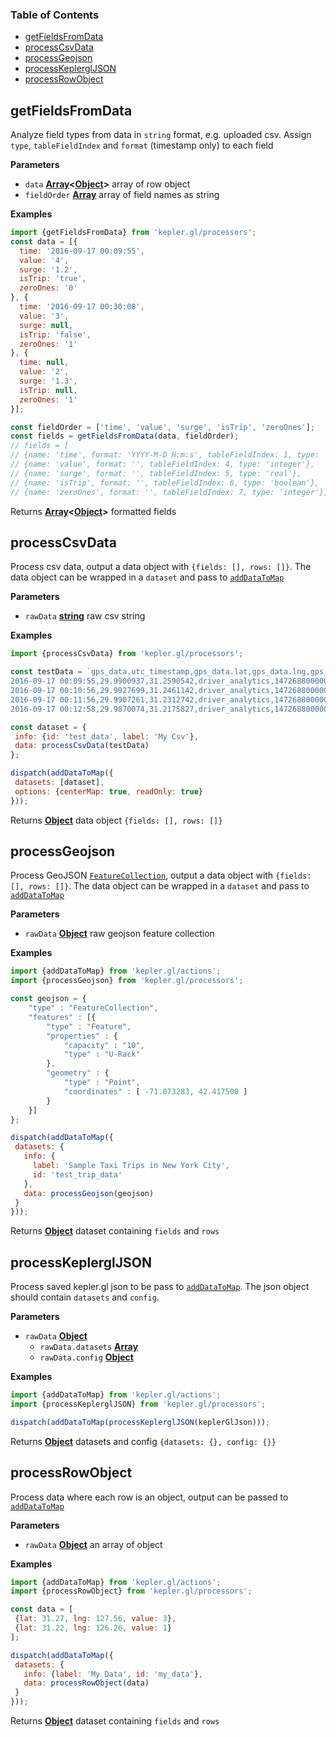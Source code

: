 <!-- Generated by documentation.js. Update this documentation by updating the source code. -->

### Table of Contents

-   [getFieldsFromData][1]
-   [processCsvData][4]
-   [processGeojson][7]
-   [processKeplerglJSON][10]
-   [processRowObject][13]

## getFieldsFromData

Analyze field types from data in `string` format, e.g. uploaded csv.
Assign `type`, `tableFieldIndex` and `format` (timestamp only) to each field

**Parameters**

-   `data` **[Array][16]&lt;[Object][17]>** array of row object
-   `fieldOrder` **[Array][16]** array of field names as string

**Examples**

```javascript
import {getFieldsFromData} from 'kepler.gl/processors';
const data = [{
  time: '2016-09-17 00:09:55',
  value: '4',
  surge: '1.2',
  isTrip: 'true',
  zeroOnes: '0'
}, {
  time: '2016-09-17 00:30:08',
  value: '3',
  surge: null,
  isTrip: 'false',
  zeroOnes: '1'
}, {
  time: null,
  value: '2',
  surge: '1.3',
  isTrip: null,
  zeroOnes: '1'
}];

const fieldOrder = ['time', 'value', 'surge', 'isTrip', 'zeroOnes'];
const fields = getFieldsFromData(data, fieldOrder);
// fields = [
// {name: 'time', format: 'YYYY-M-D H:m:s', tableFieldIndex: 1, type: 'timestamp'},
// {name: 'value', format: '', tableFieldIndex: 4, type: 'integer'},
// {name: 'surge', format: '', tableFieldIndex: 5, type: 'real'},
// {name: 'isTrip', format: '', tableFieldIndex: 6, type: 'boolean'},
// {name: 'zeroOnes', format: '', tableFieldIndex: 7, type: 'integer'}];
```

Returns **[Array][16]&lt;[Object][17]>** formatted fields

## processCsvData

Process csv data, output a data object with `{fields: [], rows: []}`.
The data object can be wrapped in a `dataset` and pass to [`addDataToMap`][18]

**Parameters**

-   `rawData` **[string][19]** raw csv string

**Examples**

```javascript
import {processCsvData} from 'kepler.gl/processors';

const testData = `gps_data.utc_timestamp,gps_data.lat,gps_data.lng,gps_data.types,epoch,has_result,id,time,begintrip_ts_utc,begintrip_ts_local,date
2016-09-17 00:09:55,29.9900937,31.2590542,driver_analytics,1472688000000,False,1,2016-09-23T00:00:00.000Z,2016-10-01 09:41:39+00:00,2016-10-01 09:41:39+00:00,2016-09-23
2016-09-17 00:10:56,29.9927699,31.2461142,driver_analytics,1472688000000,False,2,2016-09-23T00:00:00.000Z,2016-10-01 09:46:37+00:00,2016-10-01 16:46:37+00:00,2016-09-23
2016-09-17 00:11:56,29.9907261,31.2312742,driver_analytics,1472688000000,False,3,2016-09-23T00:00:00.000Z,,,2016-09-23
2016-09-17 00:12:58,29.9870074,31.2175827,driver_analytics,1472688000000,False,4,2016-09-23T00:00:00.000Z,,,2016-09-23`

const dataset = {
 info: {id: 'test_data', label: 'My Csv'},
 data: processCsvData(testData)
};

dispatch(addDataToMap({
 datasets: [dataset],
 options: {centerMap: true, readOnly: true}
}));
```

Returns **[Object][17]** data object `{fields: [], rows: []}`

## processGeojson

Process GeoJSON [`FeatureCollection`][20],
output a data object with `{fields: [], rows: []}`.
The data object can be wrapped in a `dataset` and pass to [`addDataToMap`][18]

**Parameters**

-   `rawData` **[Object][17]** raw geojson feature collection

**Examples**

```javascript
import {addDataToMap} from 'kepler.gl/actions';
import {processGeojson} from 'kepler.gl/processors';

const geojson = {
	"type" : "FeatureCollection",
	"features" : [{
		"type" : "Feature",
		"properties" : {
			"capacity" : "10",
			"type" : "U-Rack"
		},
		"geometry" : {
			"type" : "Point",
			"coordinates" : [ -71.073283, 42.417500 ]
		}
	}]
};

dispatch(addDataToMap({
 datasets: {
   info: {
     label: 'Sample Taxi Trips in New York City',
     id: 'test_trip_data'
   },
   data: processGeojson(geojson)
 }
}));
```

Returns **[Object][17]** dataset containing `fields` and `rows`

## processKeplerglJSON

Process saved kepler.gl json to be pass to [`addDataToMap`][18].
The json object should contain `datasets` and `config`.

**Parameters**

-   `rawData` **[Object][17]** 
    -   `rawData.datasets` **[Array][16]** 
    -   `rawData.config` **[Object][17]** 

**Examples**

```javascript
import {addDataToMap} from 'kepler.gl/actions';
import {processKeplerglJSON} from 'kepler.gl/processors';

dispatch(addDataToMap(processKeplerglJSON(keplerGlJson)));
```

Returns **[Object][17]** datasets and config `{datasets: {}, config: {}}`

## processRowObject

Process data where each row is an object, output can be passed to [`addDataToMap`][18]

**Parameters**

-   `rawData` **[Object][17]** an array of object

**Examples**

```javascript
import {addDataToMap} from 'kepler.gl/actions';
import {processRowObject} from 'kepler.gl/processors';

const data = [
 {lat: 31.27, lng: 127.56, value: 3},
 {lat: 31.22, lng: 126.26, value: 1}
];

dispatch(addDataToMap({
 datasets: {
   info: {label: 'My Data', id: 'my_data'},
   data: processRowObject(data)
 }
}));
```

Returns **[Object][17]** dataset containing `fields` and `rows`

[1]: #getfieldsfromdata

[2]: #parameters

[3]: #examples

[4]: #processcsvdata

[5]: #parameters-1

[6]: #examples-1

[7]: #processgeojson

[8]: #parameters-2

[9]: #examples-2

[10]: #processkeplergljson

[11]: #parameters-3

[12]: #examples-3

[13]: #processrowobject

[14]: #parameters-4

[15]: #examples-4

[16]: https://developer.mozilla.org/docs/Web/JavaScript/Reference/Global_Objects/Array

[17]: https://developer.mozilla.org/docs/Web/JavaScript/Reference/Global_Objects/Object

[18]: ../actions/actions.md#adddatatomap

[19]: https://developer.mozilla.org/docs/Web/JavaScript/Reference/Global_Objects/String

[20]: http://wiki.geojson.org/GeoJSON_draft_version_6#FeatureCollection
